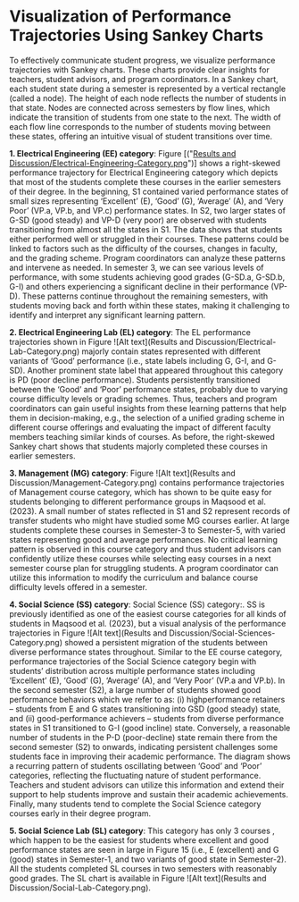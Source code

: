 # Visualization of Performance Trajectories Using Sankey Charts
To effectively communicate student progress, we visualize performance trajectories with Sankey charts. These charts provide clear insights for teachers, student advisors, and program coordinators.
In a Sankey chart, each student state during a semester is represented by a vertical rectangle (called a node). The height of each node reflects the number of students in that state. Nodes are connected across semesters by flow lines, which indicate the transition of students from one state to the next. The width of each flow line corresponds to the number of students moving between these states, offering an intuitive visual of student transitions over time.

**1. Electrical Engineering (EE) category**: Figure [("[Results and Discussion/Electrical-Engineering-Category.png](https://github.com/GithubRepos8195/MT-CEA-Dynamic-Clusters/blob/master/Results%20and%20Discussions/Electrical-Engineering-Category.png)")] shows a right-skewed performance trajectory for Electrical Engineering category which depicts that most of the students complete these courses in the earlier semesters of their degree. In the beginning, S1 contained varied performance states of small sizes representing ‘Excellent’ (E), ‘Good’ (G), ‘Average’ (A), and ‘Very Poor’ (VP.a, VP.b, and VP.c) performance states. In S2, two larger states of G-SD (good steady) and VP-D (very poor) are observed with students transitioning from almost all the states in S1. The data shows that students either performed well or struggled in their courses. These patterns could be linked to factors such as the difficulty of the courses, changes in faculty, and the grading scheme. Program coordinators can analyze these patterns and intervene as needed. In semester 3, we can see various levels of performance, with some students achieving good grades (G-SD.a, G-SD.b, G-I) and others experiencing a significant decline in their performance (VP-D). These patterns continue throughout the remaining semesters, with students moving back and forth within these states, making it challenging to identify and interpret any significant learning pattern.

**2. Electrical Engineering Lab (EL) category**: The EL performance trajectories shown in Figure ![Alt text](Results and Discussion/Electrical-Lab-Category.png) majorly contain states represented with different variants of ‘Good’ performance (i.e., state labels including G, G-I, and G-SD). Another prominent state label that appeared throughout this category is PD (poor decline performance). Students persistently transitioned between the ‘Good’ and ‘Poor’ performance states, probably due to varying course difficulty levels or grading schemes. Thus, teachers and program coordinators can gain useful insights from these learning patterns that help them in decision-making, e.g., the selection of a unified grading scheme in different course offerings and evaluating the impact of different faculty members teaching similar kinds of courses. As before, the right-skewed Sankey chart shows that students majorly completed these courses in earlier semesters.

**3. Management (MG) category**: Figure ![Alt text](Results and Discussion/Management-Category.png) contains performance trajectories of Management course category, which has shown to be quite easy for students belonging to different performance groups in Maqsood et al. (2023). A small number of states reflected in S1 and S2 represent records of transfer students who might have studied some MG courses earlier. At large students complete these courses in Semester-3 to Semester-5, with varied states representing good and average performances. No critical learning pattern is observed in this course category and thus student advisors can confidently utilize these courses while selecting easy courses in a next semester course plan for struggling students. A program coordinator can utilize this information to modify the curriculum and balance course difficulty levels offered in a semester.

**4. Social Science (SS) category**: Social Science (SS) category:. SS is previously identified as one of the easiest course categories for all kinds of students in Maqsood et al. (2023), but a visual analysis of the performance trajectories in Figure ![Alt text](Results and Discussion/Social-Sciences-Category.png) showed a persistent migration of the students between diverse performance states throughout.
Similar to the EE course category, performance trajectories of the Social Science category begin with students’ distribution across multiple performance states including ‘Excellent’ (E), ‘Good’ (G), ‘Average’ (A), and ‘Very Poor’ (VP.a and VP.b). In the second semester (S2), a large number of students showed good performance behaviors which we refer to as: (i) highperformance retainers – students from E and G states transitioning into GSD (good steady) state, and (ii) good-performance achievers – students from diverse performance states in S1 transitioned to G-I (good incline) state. Conversely, a reasonable number of students in the P-D (poor-decline) state remain there from the second semester (S2) to onwards, indicating persistent challenges some students face in improving their academic performance. The diagram shows a recurring pattern of students oscillating between ‘Good’ and ‘Poor’ categories, reflecting the fluctuating nature of student performance. Teachers and student advisors can utilize this information and extend their support to help students improve and sustain their academic achievements. Finally, many students tend to complete the Social Science category courses early in their degree program.

**5. Social Science Lab (SL) category**: This category has only 3 courses , which happen to be the easiest for students where excellent and good performance states are seen in large in Figure 15 (i.e., E (excellent) and G (good) states in Semester-1, and two variants of good state in Semester-2). All the students completed SL courses in two semesters with reasonably good grades. The SL chart is available in Figure ![Alt text](Results and Discussion/Social-Lab-Category.png).
